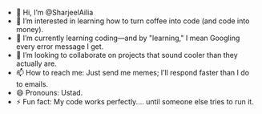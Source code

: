 - 👋 Hi, I’m @SharjeelAilia  
- 👀 I’m interested in learning how to turn coffee into code (and code into money).  
- 🌱 I’m currently learning coding—and by "learning," I mean Googling every error message I get.  
- 💞️ I’m looking to collaborate on projects that sound cooler than they actually are.  
- 📫 How to reach me: Just send me memes; I’ll respond faster than I do to emails.  
- 😄 Pronouns: Ustad.  
- ⚡ Fun fact: My code works perfectly.... until someone else tries to run it.

<!---
SharjeelAilia/SharjeelAilia is a ✨ special ✨ repository because its `README.md` (this file) appears on your GitHub profile.
You can click the Preview link to take a look at your changes.
--->
